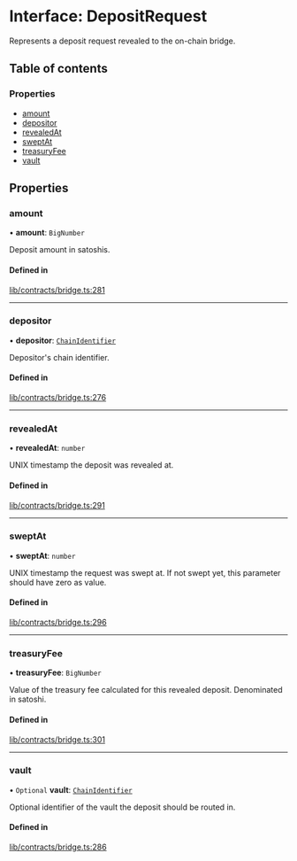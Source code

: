 # Interface: DepositRequest

Represents a deposit request revealed to the on-chain bridge.

## Table of contents

### Properties

- [amount](DepositRequest.md#amount)
- [depositor](DepositRequest.md#depositor)
- [revealedAt](DepositRequest.md#revealedat)
- [sweptAt](DepositRequest.md#sweptat)
- [treasuryFee](DepositRequest.md#treasuryfee)
- [vault](DepositRequest.md#vault)

## Properties

### amount

• **amount**: `BigNumber`

Deposit amount in satoshis.

#### Defined in

[lib/contracts/bridge.ts:281](https://github.com/Unknown-Gravity/tbtc-v2-sdk/blob/main/typescript/src/lib/contracts/bridge.ts#L281)

___

### depositor

• **depositor**: [`ChainIdentifier`](ChainIdentifier.md)

Depositor's chain identifier.

#### Defined in

[lib/contracts/bridge.ts:276](https://github.com/Unknown-Gravity/tbtc-v2-sdk/blob/main/typescript/src/lib/contracts/bridge.ts#L276)

___

### revealedAt

• **revealedAt**: `number`

UNIX timestamp the deposit was revealed at.

#### Defined in

[lib/contracts/bridge.ts:291](https://github.com/Unknown-Gravity/tbtc-v2-sdk/blob/main/typescript/src/lib/contracts/bridge.ts#L291)

___

### sweptAt

• **sweptAt**: `number`

UNIX timestamp the request was swept at. If not swept yet, this parameter
should have zero as value.

#### Defined in

[lib/contracts/bridge.ts:296](https://github.com/Unknown-Gravity/tbtc-v2-sdk/blob/main/typescript/src/lib/contracts/bridge.ts#L296)

___

### treasuryFee

• **treasuryFee**: `BigNumber`

Value of the treasury fee calculated for this revealed deposit.
Denominated in satoshi.

#### Defined in

[lib/contracts/bridge.ts:301](https://github.com/Unknown-Gravity/tbtc-v2-sdk/blob/main/typescript/src/lib/contracts/bridge.ts#L301)

___

### vault

• `Optional` **vault**: [`ChainIdentifier`](ChainIdentifier.md)

Optional identifier of the vault the deposit should be routed in.

#### Defined in

[lib/contracts/bridge.ts:286](https://github.com/Unknown-Gravity/tbtc-v2-sdk/blob/main/typescript/src/lib/contracts/bridge.ts#L286)
